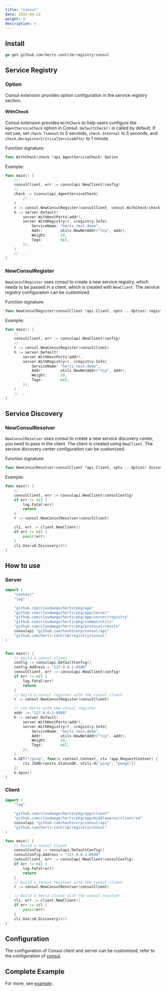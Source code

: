 ```yaml
---
title: "consul"
date: 2023-04-22
weight: 3
description: >
---
```


## Install

```go
go get github.com/hertz-contrib/registry/consul
```

## Service Registry

### Option

Consul extension provides option configuration in the service registry section.

#### WithCheck

Consul extension provides `WithCheck` to help users configure the `AgentServiceCheck` option in Consul. `defaultCheck()` is called by default.  If not use, set `check.Timeout` to 5 seconds, `check.Internal` to 5 seconds, and `check.DeregisterCriticalServiceAfter` to 1 minute.

Function signature:

```go
func WithCheck(check *api.AgentServiceCheck) Option
```

Example:

```go
func main() {
    // ...
    consulClient, err := consulapi.NewClient(config)
    // ...
    check := &consulapi.AgentServiceCheck{
        // ...
    }
    r := consul.NewConsulRegister(consulClient, consul.WithCheck(check))
    h := server.Default(
        server.WithHostPorts(addr),
        server.WithRegistry(r, &registry.Info{
            ServiceName: "hertz.test.demo",
            Addr:        utils.NewNetAddr("tcp", addr),
            Weight:      10,
            Tags:        nil,
        }),
    )
    // ...
}
```

### NewConsulRegister

`NewConsulRegister` uses consul to create a new service registry, which needs to be passed in a client, which is created with `NewClient`. The service registry configuration can be customized.

Function signature:

```go
func NewConsulRegister(consulClient *api.Client, opts ...Option) registry.Registry
```

Example:

```go
func main() {
    // ...
    consulClient, err := consulapi.NewClient(config)
    // ...
    r := consul.NewConsulRegister(consulClient)
    h := server.Default(
        server.WithHostPorts(addr),
        server.WithRegistry(r, &registry.Info{
            ServiceName: "hertz.test.demo",
            Addr:        utils.NewNetAddr("tcp", addr),
            Weight:      10,
            Tags:        nil,
        }),
    )
    // ...
}
```

## Service Discovery

### NewConsulResolver

`NewConsulResolver` uses consul to create a new service discovery center, you need to pass in the client. The client is created using `NewClient`. The service discovery center configuration can be customized.

Function signature:

```go
func NewConsulResolver(consulClient *api.Client, opts ...Option) discovery.Resolver
```

Example:

```go
func main() {
    // ...
    consulClient, err := consulapi.NewClient(consulConfig)
    if err != nil {
        log.Fatal(err)
        return
    }
    r := consul.NewConsulResolver(consulClient)

    cli, err := client.NewClient()
    if err != nil {
        panic(err)
    }
    cli.Use(sd.Discovery(r))
}
```

## How to use

### Server

```go
import (
    "context"
    "log"

    "github.com/cloudwego/hertz/pkg/app"
    "github.com/cloudwego/hertz/pkg/app/server"
    "github.com/cloudwego/hertz/pkg/app/server/registry"
    "github.com/cloudwego/hertz/pkg/common/utils"
    "github.com/cloudwego/hertz/pkg/protocol/consts"
    consulapi "github.com/hashicorp/consul/api"
    "github.com/hertz-contrib/registry/consul"
)


func main() {
    // build a consul client
    config := consulapi.DefaultConfig()
    config.Address = "127.0.0.1:8500"
    consulClient, err := consulapi.NewClient(config)
    if err != nil {
        log.Fatal(err)
        return
    }
    // build a consul register with the consul client
    r := consul.NewConsulRegister(consulClient)

    // run Hertz with the consul register
    addr := "127.0.0.1:8888"
    h := server.Default(
        server.WithHostPorts(addr),
        server.WithRegistry(r, &registry.Info{
            ServiceName: "hertz.test.demo",
            Addr:        utils.NewNetAddr("tcp", addr),
            Weight:      10,
            Tags:        nil,
        }),
    )
    h.GET("/ping", func(c context.Context, ctx *app.RequestContext) {
        ctx.JSON(consts.StatusOK, utils.H{"ping": "pong1"})
    })
    h.Spin()
}
```

### Client

```go
import (
    "log"

    "github.com/cloudwego/hertz/pkg/app/client"
    "github.com/cloudwego/hertz/pkg/app/middlewares/client/sd"
    consulapi "github.com/hashicorp/consul/api"
    "github.com/hertz-contrib/registry/consul"
)

func main() {
    // build a consul client
    consulConfig := consulapi.DefaultConfig()
    consulConfig.Address = "127.0.0.1:8500"
    consulClient, err := consulapi.NewClient(consulConfig)
    if err != nil {
        log.Fatal(err)
        return
    }
    // build a consul resolver with the consul client
    r := consul.NewConsulResolver(consulClient)

    // build a hertz client with the consul resolver
    cli, err := client.NewClient()
    if err != nil {
        panic(err)
    }
    cli.Use(sd.Discovery(r))
}
```

## Configuration

The configuration of Consul client and server can be customized, refer to the configuration of [consul](https://github.com/hashicorp/consul).

## Complete Example

For more, see [example](https://github.com/hertz-contrib/registry/tree/main/consul/example) .
